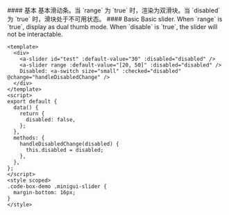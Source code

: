 <cn>
#### 基本
基本滑动条。当 `range` 为 `true` 时，渲染为双滑块。当 `disabled` 为 `true` 时，滑块处于不可用状态。
</cn>

<us>
#### Basic
Basic slider. When `range` is `true`, display as dual thumb mode. When `disable` is `true`, the slider will not be interactable.
</us>

```vue
<template>
  <div>
    <a-slider id="test" :default-value="30" :disabled="disabled" />
    <a-slider range :default-value="[20, 50]" :disabled="disabled" />
    Disabled: <a-switch size="small" :checked="disabled" @change="handleDisabledChange" />
  </div>
</template>
<script>
export default {
  data() {
    return {
      disabled: false,
    };
  },
  methods: {
    handleDisabledChange(disabled) {
      this.disabled = disabled;
    },
  },
};
</script>
<style scoped>
.code-box-demo .minigui-slider {
  margin-bottom: 16px;
}
</style>
```
